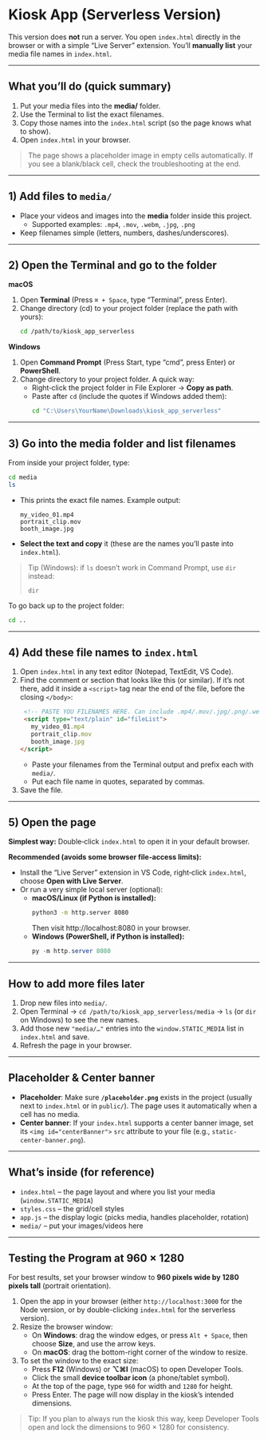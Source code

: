 # Kiosk App (Serverless Version)

This version does **not** run a server. You open `index.html` directly in the browser or with a simple “Live Server” extension. You’ll **manually list** your media file names in `index.html`.

---

## What you’ll do (quick summary)
1) Put your media files into the **media/** folder.
2) Use the Terminal to list the exact filenames.
3) Copy those names into the `index.html` script (so the page knows what to show).
4) Open `index.html` in your browser.

> The page shows a placeholder image in empty cells automatically. If you see a blank/black cell, check the troubleshooting at the end.

---

## 1) Add files to `media/`
- Place your videos and images into the **media** folder inside this project.
  - Supported examples: `.mp4`, `.mov`, `.webm`, `.jpg`, `.png`
- Keep filenames simple (letters, numbers, dashes/underscores).

---

## 2) Open the Terminal and go to the folder
**macOS**
1) Open **Terminal** (Press `⌘ + Space`, type “Terminal”, press Enter).
2) Change directory (cd) to your project folder (replace the path with yours):
   ```bash
   cd /path/to/kiosk_app_serverless
   ```

**Windows**
1) Open **Command Prompt** (Press Start, type “cmd”, press Enter) or **PowerShell**.
2) Change directory to your project folder. A quick way:
   - Right‑click the project folder in File Explorer → **Copy as path**.
   - Paste after `cd` (include the quotes if Windows added them):
     ```bash
     cd "C:\Users\YourName\Downloads\kiosk_app_serverless"
     ```

---

## 3) Go into the media folder and list filenames
From inside your project folder, type:
```bash
cd media
ls
```
- This prints the exact file names. Example output:
  ```
  my_video_01.mp4
  portrait_clip.mov
  booth_image.jpg
  ```
- **Select the text and copy** it (these are the names you’ll paste into `index.html`).

> Tip (Windows): if `ls` doesn’t work in Command Prompt, use `dir` instead:
> ```
> dir
> ```

To go back up to the project folder:
```bash
cd ..
```

---

## 4) Add these file names to `index.html`
1) Open `index.html` in any text editor (Notepad, TextEdit, VS Code).
2) Find the comment or section that looks like this (or similar). If it’s not there, add it inside a `<script>` tag near the end of the file, before the closing `</body>`:
   ```html
    <!-- PASTE YOU FILENAMES HERE. Can include .mp4/.mov/.jpg/.png/.webp, etc. -->
    <script type="text/plain" id="fileList">
      my_video_01.mp4
      portrait_clip.mov
      booth_image.jpg
   </script>
   ```
   - Paste your filenames from the Terminal output and prefix each with `media/`.
   - Put each file name in quotes, separated by commas.
3) Save the file.

---

## 5) Open the page
**Simplest way:** Double‑click `index.html` to open it in your default browser.

**Recommended (avoids some browser file‑access limits):**
- Install the “Live Server” extension in VS Code, right‑click `index.html`, choose **Open with Live Server**.
- Or run a very simple local server (optional):
  - **macOS/Linux (if Python is installed):**
    ```bash
    python3 -m http.server 8080
    ```
    Then visit http://localhost:8080 in your browser.
  - **Windows (PowerShell, if Python is installed):**
    ```powershell
    py -m http.server 8080
    ```

---

## How to add more files later
1) Drop new files into `media/`.
2) Open Terminal → `cd /path/to/kiosk_app_serverless/media` → `ls` (or `dir` on Windows) to see the new names.
3) Add those new `"media/…"` entries into the `window.STATIC_MEDIA` list in `index.html` and save.
4) Refresh the page in your browser.

---

## Placeholder & Center banner
- **Placeholder**: Make sure **`/placeholder.png`** exists in the project (usually next to `index.html` or in `public/`). The page uses it automatically when a cell has no media.
- **Center banner**: If your `index.html` supports a center banner image, set its `<img id="centerBanner">` `src` attribute to your file (e.g., `static-center-banner.png`).

---

## What’s inside (for reference)
- `index.html` – the page layout and where you list your media (`window.STATIC_MEDIA`)
- `styles.css` – the grid/cell styles
- `app.js` – the display logic (picks media, handles placeholder, rotation)
- `media/` – put your images/videos here

---

## Testing the Program at 960 × 1280

For best results, set your browser window to **960 pixels wide by 1280 pixels tall** (portrait orientation).

1. Open the app in your browser (either `http://localhost:3000` for the Node version, or by double-clicking `index.html` for the serverless version).
2. Resize the browser window:
   - On **Windows**: drag the window edges, or press `Alt + Space`, then choose **Size**, and use the arrow keys.
   - On **macOS**: drag the bottom-right corner of the window to resize.
3. To set the window to the exact size:
   - Press **F12** (Windows) or **⌥⌘I** (macOS) to open Developer Tools.
   - Click the small **device toolbar icon** (a phone/tablet symbol).
   - At the top of the page, type `960` for width and `1280` for height.
   - Press Enter. The page will now display in the kiosk’s intended dimensions.

> Tip: If you plan to always run the kiosk this way, keep Developer Tools open and lock the dimensions to 960 × 1280 for consistency.